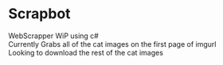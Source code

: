 # Scrapbot
WebScrapper WiP using c#\
Currently Grabs all of the cat images on the first page of imgurl \
Looking to download the rest of the cat images 
